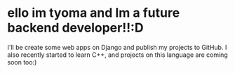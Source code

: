 # ello im tyoma and Im a future backend developer!!:D

I'll be create some web apps on Django and publish my projects to GitHub. I also recently started to learn C++, and projects on this language are coming soon too:)
